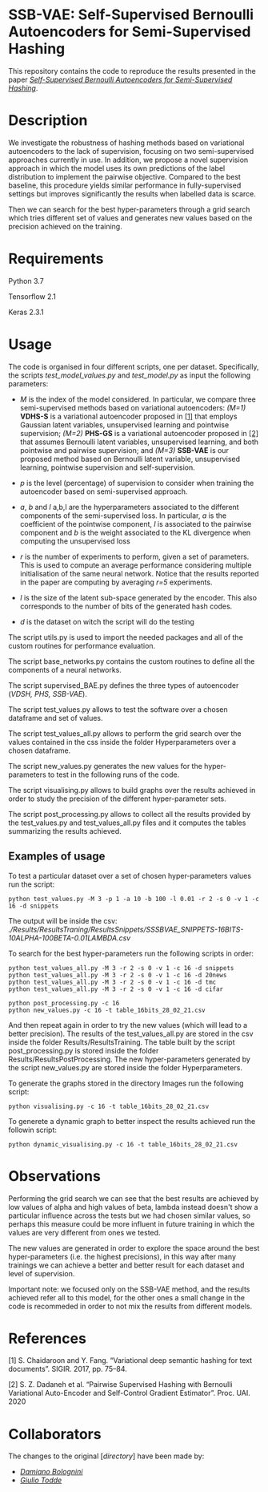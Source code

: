 # SSB-VAE: Self-Supervised Bernoulli Autoencoders for Semi-Supervised Hashing

This repository contains the code to reproduce the results presented in the paper 
[*Self-Supervised Bernoulli Autoencoders for Semi-Supervised Hashing*](https://arxiv.org/abs/2007.08799).
# Description

We investigate the robustness of hashing methods based on variational autoencoders 
to the lack of supervision, focusing on two semi-supervised approaches currently in use. 
In addition, we propose a novel supervision approach in which the model uses 
its own predictions of the label distribution to implement the pairwise objective. Compared to the best 
baseline, this procedure yields similar performance in 
fully-supervised settings but improves significantly the results when labelled data is scarce.

Then we can search for the best hyper-parameters through a grid search which tries different set of values 
and generates new values based on the precision achieved on the training.

# Requirements

Python 3.7

Tensorflow 2.1

Keras 2.3.1

# Usage

The code is organised in four different scripts, one per dataset. 
Specifically, the scripts *test_model_values.py* and *test_model.py* as input 
the following parameters:


- *M* is the index of the model considered. In particular, we compare three semi-supervised
 methods based on variational autoencoders: *(M=1)* **VDHS-S** is a variational autoencoder 
 proposed in [[1]](#1) that employs Gaussian latent variables, unsupervised learning and pointwise supervision; 
 *(M=2)* **PHS-GS** is a variational autoencoder proposed in [[2]](#2) that assumes Bernoulli latent variables, 
 unsupervised learning, and both pointwise and pairwise supervision; 
 and *(M=3)* **SSB-VAE** is our proposed method based on Bernoulli latent variable, unsupervised learning, pointwise 
 supervision and self-supervision.

- *p* is the level (percentage) of supervision to consider when training the autoencoder based on semi-supervised approach.
- *a*, *b* and *l* a,b,l are the hyperparameters associated to the different components of the semi-supervised
 loss. In particular, *a* is the coefficient of the pointwise component, *l* is associated to the pairwise component 
 and *b* is the weight associated to the KL divergence when computing the unsupervised loss
- *r* is the number of experiments to perform, given a set of parameters. This is used to compute an average performance
considering multiple initialisation of the same neural network. Notice that the results reported in the paper are 
computing by averaging *r=5* experiments.
- *l* is the size of the latent sub-space generated by the encoder. This also corresponds to the number of bits of 
the generated hash codes.
- *d* is the dataset on witch the script will do the testing

The script utils.py is used to import the needed packages and all of the custom routines for performance evaluation.

The script base_networks.py contains the custom routines to define all the components of a neural networks.

The script supervised_BAE.py defines the three types of autoencoder (*VDSH, PHS, SSB-VAE*).
 
The script test_values.py allows to test the software over a chosen dataframe and set of values.

The script test_values_all.py allows to perform the grid search over the values contained in the css inside the folder Hyperparameters over a chosen
dataframe.

The script new_values.py generates the new values for the hyper-parameters to test in the following runs of the code.

The script visualising.py allows to build graphs over the results achieved in order to study the precision of the different hyper-parameter sets.

The script post_processing.py allows to collect all the results provided by the test_values.py and test_values_all.py files and it computes the
 tables summarizing the results achieved.

## Examples of usage

To test a particular dataset over a set of chosen hyper-parameters values run the script:
``` 
python test_values.py -M 3 -p 1 -a 10 -b 100 -l 0.01 -r 2 -s 0 -v 1 -c 16 -d snippets
```
The output will be inside the csv: *./Results/ResultsTraning/ResultsSnippets/SSSBVAE_SNIPPETS-16BITS-10ALPHA-100BETA-0.01LAMBDA.csv*

To search for the best hyper-parameters run the following scripts in order:
``` 
python test_values_all.py -M 3 -r 2 -s 0 -v 1 -c 16 -d snippets
python test_values_all.py -M 3 -r 2 -s 0 -v 1 -c 16 -d 20news
python test_values_all.py -M 3 -r 2 -s 0 -v 1 -c 16 -d tmc
python test_values_all.py -M 3 -r 2 -s 0 -v 1 -c 16 -d cifar

python post_processing.py -c 16
python new_values.py -c 16 -t table_16bits_28_02_21.csv
```
And then repeat again in order to try the new values (which will lead to a better precision).
The results of the test_values_all.py are stored in the csv inside the folder Results/ResultsTraining.
The table built by the script post_processing.py is stored inside the folder Results/ResultsPostProcessing.
The new hyper-parameters generated by the script new_values.py are stored inside the folder Hyperparameters.

To generate the graphs stored in the directory Images run the following script:
``` 
python visualising.py -c 16 -t table_16bits_28_02_21.csv
```
To generete a dynamic graph to better inspect the results achieved run the followin script:
``` 
python dynamic_visualising.py -c 16 -t table_16bits_28_02_21.csv
```

# Observations

Performing the grid search we can see that the best results are achieved by low values of alpha and high values of beta, lambda instead doesn't show a particular influence 
across the tests but we had chosen similar values, so perhaps this measure could be more influent in future training in which the values are very different from ones we tested.

The new values are generated in order to explore the space around the best hyper-parameters (i.e. the highest precisions), in this way after many trainings we can achieve a
better and better result for each dataset and level of supervision.

Important note: we focused only on the SSB-VAE method, and the results
achieved refer all to this model, for the other ones a small change in the code is recommeded in order to not mix the results from different models.

# References
<a id="1">[1]</a> 
 S. Chaidaroon and Y. Fang. “Variational deep semantic hashing for text documents”. SIGIR. 2017, pp. 75–84. 

<a id="1">[2]</a>  S. Z. Dadaneh et al. “Pairwise Supervised Hashing with Bernoulli Variational Auto-Encoder and Self-Control Gradient Estimator”. Proc. UAI. 2020

# Collaborators

The changes to the original [*directory*] have been made by:
- [*Damiano Bolognini*](https://github.com/bolopenguin)
- [*Giulio Todde*](https://github.com/tox16)
